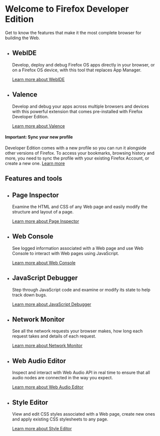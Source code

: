 # Welcome to Firefox Developer Edition

Get to know the features that make it the most complete browser for building the Web.

-   ## WebIDE

    Develop, deploy and debug Firefox OS apps directly in your browser, or on a Firefox OS device, with this tool that replaces App Manager.

    [Learn more about WebIDE]

-   ## Valence

    Develop and debug your apps across multiple browsers and devices with this powerful extension that comes pre-installed with Firefox Developer Edition.

    [Learn more about Valence]

#### Important: Sync your new profile

Developer Edition comes with a new profile so you can run it alongside other versions of Firefox. To access your bookmarks, browsing history and more, you need to sync the profile with your existing Firefox Account, or create a new one. [Learn more]

## Features and tools

-   ## Page Inspector

    Examine the HTML and CSS of any Web page and easily modify the structure and layout of a page.

    [Learn more about Page Inspector]

-   ## Web Console

    See logged information associated with a Web page and use Web Console to interact with Web pages using JavaScript.

    [Learn more about Web Console]

-   ## JavaScript Debugger

    Step through JavaScript code and examine or modify its state to help track down bugs.

    [Learn more about JavaScript Debugger]

-   ## Network Monitor

    See all the network requests your browser makes, how long each request takes and details of each request.

    [Learn more about Network Monitor]

-   ## Web Audio Editor

    Inspect and interact with Web Audio API in real time to ensure that all audio nodes are connected in the way you expect.

    [Learn more about Web Audio Editor]

-   ## Style Editor

    View and edit CSS styles associated with a Web page, create new ones and apply existing CSS stylesheets to any page.

    [Learn more about Style Editor]

  [Learn more about WebIDE]: https://developer.mozilla.org/docs/Tools/WebIDE
  [Learn more about Valence]: https://developer.mozilla.org/docs/Tools/Firefox_Tools_Adapter
  [Learn more]: https://support.mozilla.org/kb/recover-lost-bookmarks-firefox-developer-edition
  [Learn more about Page Inspector]: https://developer.mozilla.org/docs/Tools/Page_Inspector
  [Learn more about Web Console]: https://developer.mozilla.org/docs/Tools/Web_Console
  [Learn more about JavaScript Debugger]: https://developer.mozilla.org/docs/Tools/Debugger
  [Learn more about Network Monitor]: https://developer.mozilla.org/docs/Tools/Network_Monitor
  [Learn more about Web Audio Editor]: https://developer.mozilla.org/docs/Tools/Web_Audio_Editor
  [Learn more about Style Editor]: https://developer.mozilla.org/docs/Tools/Style_Editor
